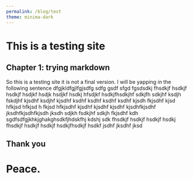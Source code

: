 ```yaml
---
permalink: /blog/test
theme: minima-dark
---
```


# This is a testing site
## Chapter 1: trying markdown
So this is a testing site it is not a final version. I will be yapping in the following sentence
dfgjkldfgjlfgjsdfg
sdfg
gsdf
sfgd
fgsdsdkj fhsdkjf hsdkjf hsdkjf hsdjkf hsdjk hsdjkf hsdkj hfsdjkf hsdkjfhsdkjhf sdkjfh sdkjhf ksdjh fskdjhf kjsdhf ksdjhf kjsdhf ksdhf ksdhf ksdhf ksdhf kjsdh fkjsdhf kjsd hfkjsd hfkjsd h fkjsd hfkjsdhf kjsdhf kjsdhf kjsdhf kjsdhfkjsdhf jksdhfkjsdhfkjsdh jksdh sdjkh fsdkjhf sdkjh fkjsdhf kdh
sgdfsdfgjkhkjghakghsdkfjhdskfhj kdshj sdk fhsdkjf hsdkjf hsdkjf hsdkj fhsdkjf hsdkjf hsdkjf hsdkjfhsdkjf hsdkf jsdhf jksdhf jksd

## Thank you
# Peace.